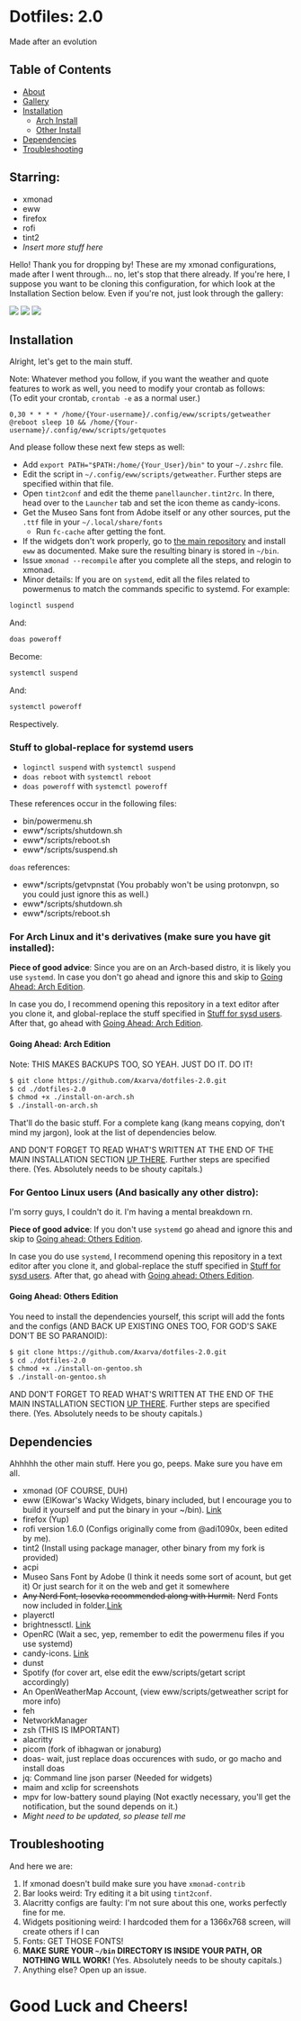 # Dotfiles: 2.0
Made after an evolution
## Table of Contents
- [About](#about)
- [Gallery](#gal)
- [Installation](#inst)
  - [Arch Install](#arch)
  - [Other Install](#other)
- [Dependencies](#deps)
- [Troubleshooting](#trouble)

<a id="about"></a>

## Starring:
- xmonad
- eww
- firefox
- rofi
- tint2
- *Insert more stuff here*



Hello! Thank you for dropping by! These are my xmonad configurations, made after I went through... no, let's stop that 
there already. If you're here, I suppose you want to be cloning this configuration, for which look at the Installation Section below. Even if you're not, just look through the gallery:



<a id="gal"></a>
<img src='/screenshots/sidebar.png'>
<img src='/screenshots/firefox.png'>
<img src='/screenshots/center.png'>

<a id="inst"></a>
## Installation
Alright, let's get to the main stuff.


Note: Whatever method you follow, if you want the weather and quote features to work as well, you need to modify your crontab as follows: <br>
(To edit your crontab, `crontab -e` as a normal user.)



```
0,30 * * * * /home/{Your-username}/.config/eww/scripts/getweather
@reboot sleep 10 && /home/{Your-username}/.config/eww/scripts/getquotes
```


And please follow these next few steps as well:
- Add `export PATH="$PATH:/home/{Your_User}/bin"` to your `~/.zshrc` file.
- Edit the script in `~/.config/eww/scripts/getweather`. Further steps are specified within that file.
- Open `tint2conf` and edit the theme `panellauncher.tint2rc`. In there, head over to the `Launcher` tab and set the icon theme as candy-icons.
- Get the Museo Sans font from Adobe itself or any other sources, put the `.ttf` file in your `~/.local/share/fonts`
  - Run `fc-cache` after getting the font.
- If the widgets don't work properly, go to [the main repository](https://github.com/elkowar/eww) and install `eww` as documented. Make sure the resulting binary is stored in `~/bin`.
- Issue `xmonad --recompile` after you complete all the steps, and relogin to xmonad.
- Minor details: If you are on `systemd`, edit all the files related to powermenus to match the commands specific to systemd. For example:

```bash
loginctl suspend
```

And:
```bash
doas poweroff
```

Become:

```bash
systemctl suspend
```

And:


```bash
systemctl poweroff
```


Respectively.

<a id="sysd-replace"></a>

### Stuff to global-replace for systemd users
- `loginctl suspend` with `systemctl suspend`
- `doas reboot` with `systemctl reboot`
- `doas poweroff` with  `systemctl poweroff`

These references occur in the following files:
- bin/powermenu.sh
- eww*/scripts/shutdown.sh
- eww*/scripts/reboot.sh
- eww*/scripts/suspend.sh

`doas` references:
- eww*/scripts/getvpnstat (You probably won't be using protonvpn, so you could just ignore this as well.)
- eww*/scripts/shutdown.sh
- eww*/scripts/reboot.sh

<a id="arch"></a>

### For Arch Linux and it's derivatives (make sure you have git installed):
**Piece of good advice**: Since you are on an Arch-based distro, it is likely you use `systemd`. In case you don't go ahead and ignore this and skip to [Going Ahead: Arch Edition](#ga-arch).


In case you do, I recommend opening this repository in a text editor after you clone it, and global-replace the stuff specified in [Stuff for sysd users](#sysd-replace). After that, go ahead with [Going Ahead: Arch Edition](#ga-arch).


<a id="ga-arch"></a>

#### Going Ahead: Arch Edition

Note: THIS MAKES BACKUPS TOO, SO YEAH. JUST DO IT. DO IT!


```bash
$ git clone https://github.com/Axarva/dotfiles-2.0.git
$ cd ./dotfiles-2.0
$ chmod +x ./install-on-arch.sh
$ ./install-on-arch.sh
```



That'll do the basic stuff. For a complete kang (kang means copying, don't mind my jargon), look at the list of dependencies below.

AND DON'T FORGET TO READ WHAT'S WRITTEN AT THE END OF THE MAIN INSTALLATION SECTION [UP THERE](#inst). Further steps are specified there. (Yes. Absolutely needs to be shouty capitals.)



<a id="other"></a>

### For Gentoo Linux users (And basically any other distro):
I'm sorry guys, I couldn't do it. I'm having a mental breakdown rn.

**Piece of good advice**:  If you don't use `systemd` go ahead and ignore this and skip to [Going ahead: Others Edition](#ga-other).



In case you do use `systemd`, I recommend opening this repository in a text editor after you clone it, and global-replace the stuff specified in [Stuff for sysd users](#sysd-replace). After that, go ahead with [Going ahead: Others Edition](#ga-other).

<a id="ga-other"></a>

#### Going Ahead: Others Edition
You need to install the dependencies yourself, this script will add the fonts and the configs (AND BACK UP EXISTING ONES TOO, FOR GOD'S SAKE DON'T BE SO PARANOID):


```bash
$ git clone https://github.com/Axarva/dotfiles-2.0.git
$ cd ./dotfiles-2.0
$ chmod +x ./install-on-gentoo.sh
$ ./install-on-gentoo.sh
```

AND DON'T FORGET TO READ WHAT'S WRITTEN AT THE END OF THE MAIN INSTALLATION SECTION [UP THERE](#inst). Further steps are specified there. (Yes. Absolutely needs to be shouty capitals.)
<a id="deps"></a>
## Dependencies
Ahhhhh the other main stuff. Here you go, peeps. Make sure you have em all.



-    xmonad (OF COURSE, DUH)
-    eww (ElKowar's Wacky Widgets, binary included, but I encourage you to build it yourself and put the binary in your ~/bin). [Link](https://github.com/elkowar/eww)
-    firefox (Yup)
-    rofi version 1.6.0 (Configs originally come from @adi1090x, been edited by me).
-    tint2 (Install using package manager, other binary from my fork is provided)
-    acpi
-    Museo Sans Font by Adobe (I think it needs some sort of acount, but get it) Or just search for it on the web and get it somewhere
-    ~~Any Nerd Font, Iosevka recommended along with Hurmit.~~ Nerd Fonts now included in folder.[Link](https://github.com/ryanoasis/nerd-fonts/tree/master/patched-fonts/Iosevka) 
-    playerctl
-    brightnessctl. [Link](https://github.com/Hummer12007/brightnessctl)
-    OpenRC (Wait a sec, yep, remember to edit the powermenu files if you use systemd)
-    candy-icons. [Link](https://github.com/EliverLara/candy-icons)
-    dunst
-    Spotify (for cover art, else edit the eww/scripts/getart script accordingly)
-    An OpenWeatherMap Account, (view eww/scripts/getweather script for more info)
-    feh
-    NetworkManager
-    zsh (THIS IS IMPORTANT)
-    alacritty
-    picom (fork of ibhagwan or jonaburg)
-    doas- wait, just replace doas occurences with sudo, or go macho and install doas
-    jq: Command line json parser (Needed for widgets)
-    maim and xclip for screenshots
-    mpv for low-battery sound playing (Not exactly necessary, you'll get the notification, but the sound depends on it.)
-    *Might need to be updated, so please tell me*

<a id="trouble"></a>
## Troubleshooting
And here we are:


1. If xmonad doesn't build make sure you have `xmonad-contrib`
2. Bar looks weird: Try editing it a bit using `tint2conf`. 
3. Alacritty configs are faulty: I'm not sure about this one, works perfectly fine for me. 
4. Widgets positioning weird: I hardcoded them for a 1366x768 screen, will create others if I can
5. Fonts: GET THOSE FONTS!
6. **MAKE SURE YOUR `~/bin` DIRECTORY IS INSIDE YOUR PATH, OR NOTHING WILL WORK!** (Yes. Absolutely needs to be shouty capitals.)
7. Anything else? Open up an issue.
# Good Luck and Cheers!
